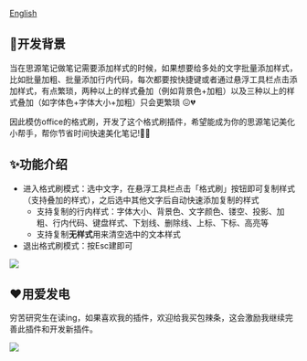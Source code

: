 [English](./README.md)


## 🚀开发背景

当在思源笔记做笔记需要添加样式的时候，如果想要给多处的文字批量添加样式，比如批量加粗、批量添加行内代码，每次都要按快捷键或者通过悬浮工具栏点击添加样式，有点繁琐，两种以上的样式叠加（例如背景色+加粗）以及三种以上的样式叠加（如字体色+字体大小+加粗）只会更繁琐 😖💔


因此模仿office的格式刷，开发了这个格式刷插件，希望能成为你的思源笔记美化小帮手，帮你节省时间快速美化笔记!💃🕺

## ✨功能介绍

- 进入格式刷模式：选中文字，在悬浮工具栏点击「格式刷」按钮即可复制样式（支持叠加的样式），之后选中其他文字后自动快速添加复制的样式
  - 支持复制的行内样式：字体大小、背景色、文字颜色、镂空、投影、加粗、行内代码、键盘样式、下划线、删除线、上标、下标、高亮等
  - 支持复制**无样式**用来清空选中的文本样式
- 退出格式刷模式：按Esc建即可

![](https://fastly.jsdelivr.net/gh/Achuan-2/PicBed/assets/思源笔记格式刷插件-2024-10-10.gif)



## ❤️用爱发电

穷苦研究生在读ing，如果喜欢我的插件，欢迎给我买包辣条，这会激励我继续完善此插件和开发新插件。

![](https://cdn.nlark.com/yuque/0/2024/jpeg/1408046/1714754573393-9c7f70b0-05ec-489e-b5a2-1a37fb681f6f.jpeg?x-oss-process=image%2Fformat%2Cwebp%2Fresize%2Cw_592%2Climit_0%2Finterlace%2C1)